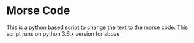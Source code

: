 # Morse Code
This is a python based script to change the text to the morse code.
This script runs on python 3.6.x version for above
